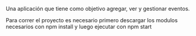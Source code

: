 Una aplicación que tiene como objetivo agregar, ver y gestionar eventos.

Para correr el proyecto es necesario primero descargar los modulos necesarios con npm install y luego ejecutar con npm start
